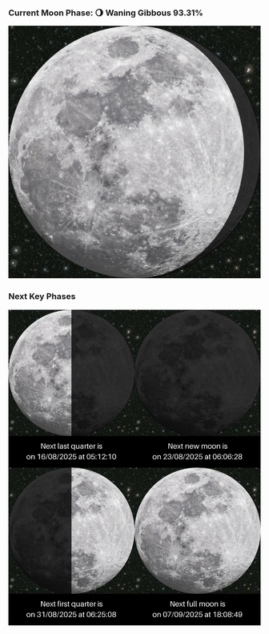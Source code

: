### Current Moon Phase: 🌖 Waning Gibbous 93.31%
![Moon Phase](moonphase.png)
### Next Key Phases
![Gallery](gallery.png)